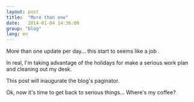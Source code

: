 ```yaml
---
layout: post
title:  "More than one"
date:   2014-01-04 14:36:00
group: "blog"
lang: en
---
```


More than one update per day... this start to seems like a job <i class="fa fa-smile-o"></i>.

In real, I'm taking advantage of the holidays for make a serious work plan and cleaning out my desk.

This post will inaugurate the blog's paginator.

Ok, now it's time to get back to serious things... Where's my coffee?